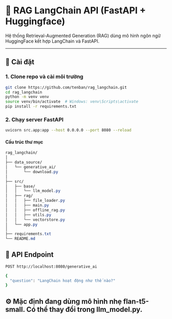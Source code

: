 # 🧠 RAG LangChain API (FastAPI + Huggingface)

Hệ thống Retrieval-Augmented Generation (RAG) dùng mô hình ngôn ngữ HuggingFace kết hợp LangChain và FastAPI.

---

## 🚀 Cài đặt

### 1. Clone repo và cài môi trường

```bash
git clone https://github.com/tenban/rag_langchain.git
cd rag_langchain
python -m venv venv
source venv/bin/activate  # Windows: venv\Scripts\activate
pip install -r requirements.txt
```
### 2. Chạy server FastAPI
```bash
uvicorn src.app:app --host 0.0.0.0 --port 8080 --reload
```
#### Cấu trúc thư mục
```css
rag_langchain/
│
├── data_source/
│   └── generative_ai/
│       └── download.py
│
├── src/
│   ├── base/
│   │   └── llm_model.py
│   ├── rag/
│   │   ├── file_loader.py
│   │   ├── main.py
│   │   ├── offline_rag.py
│   │   ├── utils.py
│   │   └── vectorstore.py
│   └── app.py
│
├── requirements.txt
└── README.md
```
## 📡 API Endpoint
```bash
POST http://localhost:8080/generative_ai

{
  "question": "LangChain hoạt động như thế nào?"
}
```
## ⚙️ Mặc định đang dùng mô hình nhẹ flan-t5-small. Có thể thay đổi trong llm_model.py.
